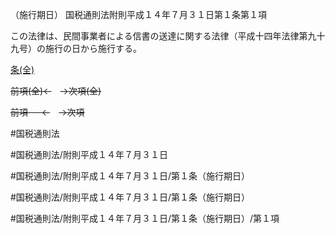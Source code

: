 （施行期日）
国税通則法附則平成１４年７月３１日第１条第１項

この法律は、民間事業者による信書の送達に関する法律（平成十四年法律第九十九号）の施行の日から施行する。

[条(全)](国税通則法＿＿＿＿附則平成１４年７月３１日第１条_.md)

~~前項(全)←~~　~~→次項(全)~~

~~前項 　 ←~~　~~→次項~~



#国税通則法

#国税通則法/附則平成１４年７月３１日

#国税通則法/附則平成１４年７月３１日/第１条（施行期日）

#国税通則法/附則平成１４年７月３１日/第１条（施行期日）

#国税通則法/附則平成１４年７月３１日/第１条（施行期日）/第１項


